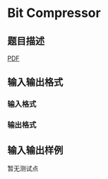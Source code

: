 # Bit Compressor

## 题目描述

[problemUrl]: https://uva.onlinejudge.org/index.php?option=com_onlinejudge&Itemid=8&category=245&page=show_problem&problem=3493

[PDF](https://uva.onlinejudge.org/external/10/p1052.pdf)

## 输入输出格式

### 输入格式

### 输出格式

## 输入输出样例

暂无测试点

